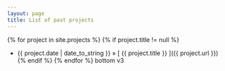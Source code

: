 ```yaml
---
layout: page
title: List of past projects
---
```


{% for project in site.projects %}
 {% if project.title != null %}
   * {{ project.date | date_to_string }} &raquo; [ {{ project.title }} ]({{ project.url }})
 {% endif %}
{% endfor %}
bottom v3

